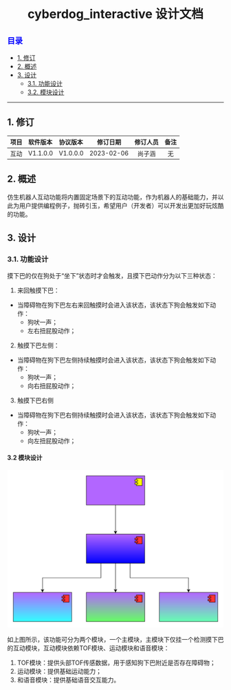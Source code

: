 # <center>cyberdog_interactive 设计文档</center>

## <font color=Blue size=4> 目录 </font>
* [1. 修订](#1-修订)
* [2. 概述](#2-概述)
* [3. 设计](#3-设计)
  * [3.1. 功能设计](#31-功能设计)
  * [3.2. 模块设计](#32-模块设计)
---
## 1. 修订

<center>

项目|软件版本|协议版本|修订日期|修订人员|备注
:--:|:--|:--|:--:|:--:|:--:
互动|V1.1.0.0|V1.0.0.0|2023-02-06|尚子涵|无

</center>

## 2. 概述
仿生机器人互动功能将内置固定场景下的互动功能，作为机器人的基础能力，并以此为用户提供编程例子，抛砖引玉，希望用户（开发者）可以开发出更加好玩炫酷的功能。

## 3. 设计
### 3.1. 功能设计

摸下巴的仅在狗处于“坐下”状态时才会触发，且摸下巴动作分为以下三种状态：
1. 来回触摸下巴：
  - 当障碍物在狗下巴左右来回触摸时会进入该状态，该状态下狗会触发如下动作：
    - 狗吠一声；
    - 左右扭屁股动作；
2. 触摸下巴左侧：
  - 当障碍物在狗下巴左侧持续触摸时会进入该状态，该状态下狗会触发如下动作：
    - 狗吠一声；
    - 向右扭屁股动作；
3. 触摸下巴右侧
  - 当障碍物在狗下巴右侧持续触摸时会进入该状态，该状态下狗会触发如下动作：
    - 狗吠一声；
    - 向左扭屁股动作；

#### 3.2 模块设计

<center>

![](./image/cyberdog_interactive_module.svg)

</center>

如上图所示，该功能可分为两个模块，一个主模块，主模块下仅挂一个检测摸下巴的互动模块，互动模块依赖TOF模块、运动模块和语音模块：
1. TOF模块：提供头部TOF传感数据，用于感知狗下巴附近是否存在障碍物；
2. 运动模块：提供基础运动能力；
3. 和语音模块：提供基础语音交互能力。
